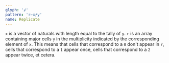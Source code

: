 ```yaml
---
glyph: '⌿'
pattern: 'r←x⌿y'
name: Replicate
---
```


`x` is a vector of naturals with length equal to the tally of `y`. `r` is an array containing major cells `y` in the multiplicity indicated by the corresponding element of `x`. This means that cells that correspond to a `0` don't appear in `r`, cells that correspond to a `1` appear once, cells that correspond to a `2` appear twice, et cetera.
